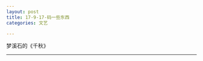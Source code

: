 ```yaml
---
layout: post
title: 17-9-17-码一些东西
categories: 文艺

---
```


梦溪石的《千秋》

---
<body>

<!-- UY BEGIN -->
<div id="uyan_frame"></div>
<script type="text/javascript" src="http://v2.uyan.cc/code/uyan.js?uid=2144771"></script>
<!-- UY END -->

</body>


